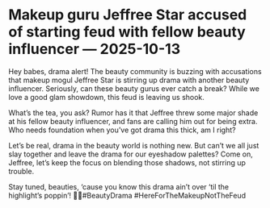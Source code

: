 # Makeup guru Jeffree Star accused of starting feud with fellow beauty influencer — 2025-10-13

Hey babes, drama alert! The beauty community is buzzing with accusations that makeup mogul Jeffree Star is stirring up drama with another beauty influencer. Seriously, can these beauty gurus ever catch a break? While we love a good glam showdown, this feud is leaving us shook.

What’s the tea, you ask? Rumor has it that Jeffree threw some major shade at his fellow beauty influencer, and fans are calling him out for being extra. Who needs foundation when you’ve got drama this thick, am I right?

Let’s be real, drama in the beauty world is nothing new. But can’t we all just slay together and leave the drama for our eyeshadow palettes? Come on, Jeffree, let’s keep the focus on blending those shadows, not stirring up trouble.

Stay tuned, beauties, ‘cause you know this drama ain’t over ‘til the highlight’s poppin’! 💄💋#BeautyDrama #HereForTheMakeupNotTheFeud